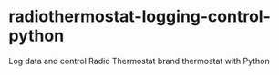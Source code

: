 # radiothermostat-logging-control-python
Log data and control Radio Thermostat brand thermostat with Python
